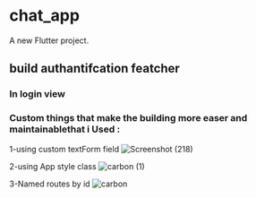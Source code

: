 # chat_app

A new Flutter project.

## build authantifcation featcher
### In login view 
### Custom things that make the building more easer and maintainablethat i Used : 
1-using custom textForm field 
![Screenshot (218)](https://github.com/user-attachments/assets/9392bd09-fa74-4fa7-aaf0-35498528a41c)

2-using App style class ![carbon (1)](https://github.com/user-attachments/assets/5ab0f3c6-90cf-4269-bd01-b53f407d5ee1)

3-Named routes by id 
![carbon](https://github.com/user-attachments/assets/4441ef35-b4d7-4d8b-989d-964cd6324615)

